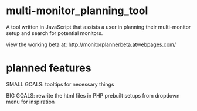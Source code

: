 # multi-monitor_planning_tool
A tool written in JavaScript that assists a user in planning their multi-monitor setup and search for potential monitors.

view the working beta at: http://monitorplannerbeta.atwebpages.com/

# planned features
SMALL GOALS:
tooltips for necessary things

BIG GOALS:
rewrite the html files in PHP
prebuilt setups from dropdown menu for inspiration
